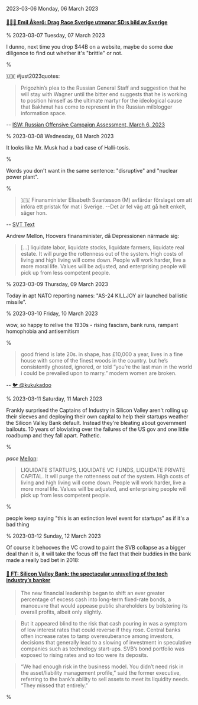 2023-03-06 Monday, 06 March 2023

#### [🔗&#x1F1F8;&#x1F1EA; Emil Åkerö: Drag Race Sverige utmanar SD:s bild av Sverige](https://arbetet.se/2023/03/05/rupaul-drag-race-sverige-utmanar-sds-bild-av-sverige/)

%
2023-03-07 Tuesday, 07 March 2023

I dunno, next time you drop $44B on a website, maybe do some due diligence to find out whether it's "brittle" or not.

%

&#x1F1FA;&#x1F1E6; \#just2023quotes:

> Prigozhin’s plea to the Russian General Staff and suggestion that he will stay with Wagner until the bitter end suggests that he is working to position himself as the ultimate martyr for the ideological cause that Bakhmut has come to represent in the Russian milblogger information space.

-- [ISW: Russian Offensive Campaign Assessment, March 6, 2023](https://www.understandingwar.org/backgrounder/russian-offensive-campaign-assessment-march-6-2023)

%
2023-03-08 Wednesday, 08 March 2023

It looks like Mr. Musk had a bad case of Halli-tosis.

%

Words you don't want in the same sentence: "disruptive" and "nuclear power plant".

%

> &#x1F1F8;&#x1F1EA; Finansminister Elisabeth Svantesson (M) avfärdar förslaget om att införa ett pristak för mat i Sverige. --Det är fel väg att gå helt enkelt, säger hon.

-- [SVT Text](https://texttv.nu/113/svantesson-avfardar-pristak-pa-mat-34532498)

Andrew Mellon, Hoovers finansminister, då Depressionen närmade sig: 

> [...] liquidate labor, liquidate stocks, liquidate farmers, liquidate real estate. It will purge the rottenness out of the system. High costs of living and high living will come down. People will work harder, live a more moral life. Values will be adjusted, and enterprising people will pick up from less competent people.

%
2023-03-09 Thursday, 09 March 2023

Today in apt NATO reporting names: "AS-24 KILLJOY air launched ballistic missile".

%
2023-03-10 Friday, 10 March 2023

wow, so happy to relive the 1930s - rising fascism, bank runs, rampant homophobia and antisemitism

%

> good friend is late 20s. in shape, has £10,000 a year, lives in a fine house with some of the finest woods in the country. but he’s consistently ghosted, ignored, or told “you’re the last man in the world i could be prevailed upon to marry.” modern women are broken.

-- [🐦 @kukukadoo](https://twitter.com/kukukadoo/status/1633917175282143232?s=20)

%
2023-03-11 Saturday, 11 March 2023

Frankly surprised the Captains of Industry in Silicon Valley aren't rolling up their sleeves and deploying their own capital to help their startups weather the Silicon Valley Bank default. Instead they're bleating about government bailouts. 10 years of bloviating over the failures of the US gov and one little roadbump and they fall apart. Pathetic.

%

*pace* [Mellon](https://gerikson.com/m/2023/03/index.html#2023-03-08_wednesday_03): 

> LIQUIDATE STARTUPS, LIQUIDATE VC FUNDS, LIQUIDATE PRIVATE CAPITAL. It will purge the rottenness out of the system. High costs of living and high living will come down. People will work harder, live a more moral life. Values will be adjusted, and enterprising people will pick up from less competent people.

%

people keep saying "this is an extinction level event for startups" as if it's a bad thing 

%
2023-03-12 Sunday, 12 March 2023

Of course it behooves the VC crowd to paint the SVB collapse as a bigger deal than it is, it will take the focus off the fact that their buddies in the bank made a really bad bet in 2018:

#### [🔗 FT: Silicon Valley Bank: the spectacular unravelling of the tech industry’s banker](https://www.ft.com/content/b556badb-8e98-42fa-b88e-6e7e0ca758b8)

> The new financial leadership began to shift an ever greater percentage of excess cash into long-term fixed-rate bonds, a manoeuvre that would appease public shareholders by bolstering its overall profits, albeit only slightly.

> But it appeared blind to the risk that cash pouring in was a symptom of low interest rates that could reverse if they rose. Central banks often increase rates to tamp overexuberance among investors, decisions that generally lead to a slowing of investment in speculative companies such as technology start-ups. SVB’s bond portfolio was exposed to rising rates and so too were its deposits.

> “We had enough risk in the business model. You didn’t need risk in the asset/liability management profile,” said the former executive, referring to the bank’s ability to sell assets to meet its liquidity needs. “They missed that entirely.”

%
